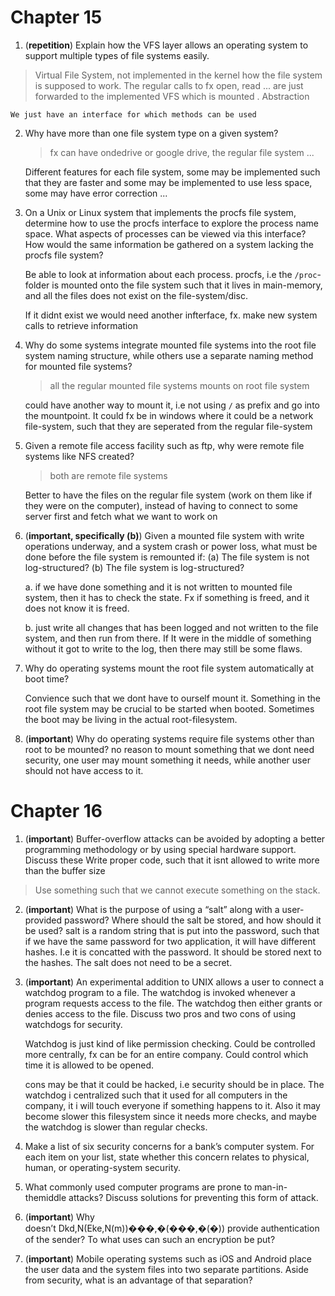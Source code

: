 # Chapter 15

1.  (**repetition**) Explain how the VFS layer allows an operating system to support multiple types of file systems easily.
   > Virtual File System, not implemented in the kernel how the file system is supposed to work. The regular calls to fx  open, read ... are just forwarded to the implemented VFS which is mounted .
   > Abstraction
    
	We just have an interface for which methods can be used
    
2.  Why have more than one file system type on a given system?
    > fx can have ondedrive or google drive, the regular file system ...
    
    Different features for each file system, some may be implemented such that they are faster and some may be implemented to use less space, some may have error correction ...
    
     
3.  On a Unix or Linux system that implements the procfs file system, determine how to use the procfs interface to explore the process name space. What aspects of processes can be viewed via this interface? How would the same information be gathered on a system lacking the procfs file system?
    
    Be able to look at information about each process.
    procfs, i.e the `/proc`-folder  is mounted onto the file system such that it lives in main-memory, and all the files does not exist on the file-system/disc.
    
	If it didnt exist we would need another infterface, fx. make new system calls to retrieve information 
    
4.  Why do some systems integrate mounted file systems into the root file system naming structure, while others use a separate naming method for mounted file systems?
    > all the regular mounted file systems mounts on root file system
    
    could have another way to mount it, i.e not using `/` as prefix and go into the mountpoint. It could fx be in windows where it could be a network file-system, such that they are seperated from the regular file-system
    
5.  Given a remote file access facility such as ftp, why were remote file systems like NFS created?
    > both are remote file systems
     
	Better to have the files on the regular file system (work on them like if they were on the computer), instead of having to connect to some server first and fetch what we want to work on    
    
6.  (**important, specifically (b)**) Given a mounted file system with write operations underway, and a system crash or power loss, what must be done before the file system is remounted if: (a) The file system is not log-structured? (b) The file system is log-structured?
    
    a. if we have done something and it is not written to mounted file system, then it has to check the state. Fx if something is freed, and it does not know it is freed.
    
    b. just write all changes that has been logged and not written to the file system, and then run from there. If It were in the middle of something without it got to write to the log, then there may still be some flaws.
    
7.  Why do operating systems mount the root file system automatically at boot time?
    
    Convience such that we dont have to ourself mount it.
    Something in the root file system may be crucial to be started when booted. 
    Sometimes the boot may be living in the actual root-filesystem.
    
8.  (**important**) Why do operating systems require file systems other than root to be mounted?
    no reason to mount something that we dont need
    security, one user may mount something it needs, while another user should not have access to it. 


# Chapter 16

1.  (**important**) Buffer-overflow attacks can be avoided by adopting a better programming methodology or by using special hardware support. Discuss these
    Write proper code, such that it isnt allowed to write more than the buffer size
   > Use something such that we cannot execute something on the stack.
     
    
2.  (**important**) What is the purpose of using a “salt” along with a user-provided password? Where should the salt be stored, and how should it be used? 
	salt is a random string that is put into the password, such that if we have the same password for two application, it will have different hashes.  I.e it is concatted with the password. It should be stored next to the hashes. The salt does not need to be a secret.
    
    
3.  (**important**) An experimental addition to UNIX allows a user to connect a watchdog program to a file. The watchdog is invoked whenever a program requests access to the file. The watchdog then either grants or denies access to the file. Discuss two pros and two cons of using watchdogs for security.
    
    Watchdog is just kind of like permission checking. Could be controlled more centrally, fx can be for an entire company. Could control which time it is allowed to be opened.
    
    cons may be that it could be hacked, i.e security should be in place. The watchdog i centralized such that it used for all computers in the company, it i will touch everyone if something happens to it. Also it may become slower this filesystem since it needs more checks, and maybe the watchdog is slower than regular checks.
    
4.  Make a list of six security concerns for a bank’s computer system. For each item on your list, state whether this concern relates to physical, human, or operating-system security.
    
5.  What commonly used computer programs are prone to man-in-themiddle attacks? Discuss solutions for preventing this form of attack.
    
6.  (**important**) Why doesn’t Dkd,N(Eke,N(m))���,�(���,�(�)) provide authentication of the sender? To what uses can such an encryption be put?
    
7.  (**important**) Mobile operating systems such as iOS and Android place the user data and the system files into two separate partitions. Aside from security, what is an advantage of that separation?